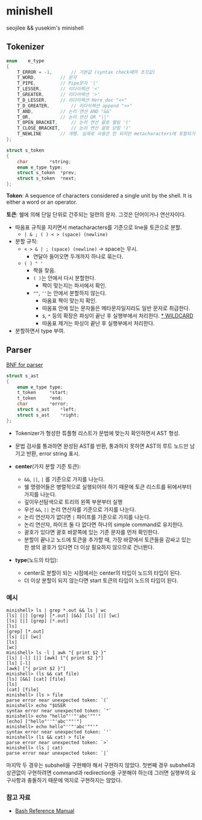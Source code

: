 # minishell
seojilee &amp;&amp; yusekim's minishell

## Tokenizer
```c
enum	e_type
{
	T_ERROR = -1,		// 기본값 (syntax check때의 초깃값)
	T_WORD,			// 문자
	T_PIPE,			// Pipe문자 '|'
	T_LESSER,		// 리다이렉션 '<'
	T_GREATER,		// 리다이렉션 '>'
	T_D_LESSER,		// 리다이렉션 Here_doc "<<"
	T_D_GREATER,		// 리다이렉션 append ">>"
	T_AND,			// 논리 연산 AND "&&"
	T_OR,			// 논리 연산 OR "||"
	T_OPEN_BRACKET,		// 논리 연산 괄호 열림 '('
	T_CLOSE_BRACKET,	// 논리 연산 괄호 닫힘 ')'
	T_NEWLINE		// 개행. 실제로 사용은 안 되지만 metacharacters에 포함되기 때문에 포함시켰다.
};

struct s_token
{
	char		*string;
	enum e_type	type;
	struct s_token	*prev;
	struct s_token	*next;
};
```
**Token**: A sequence of characters considered a single unit by the shell. It is either a word or an operator.

**토큰**: 쉘에 의해 단일 단위로 간주되는 일련의 문자. 그것은 단어이거나 연산자이다.
- 따옴표 규칙을 지키면서 metacharacters를 기준으로 line을 토큰으로 분할.
  - `| & ; ( ) < > (space) (newline)`
- 분할 규칙:
  - `< > & | ; (space) (newline)` -> space는 무시.
    - 연달아 들어오면 두개까지 하나로 묶는다.
  - `( ) " '`
    - 짝을 찾음.
	- `( )`는 안에서 다시 분할한다.
	  - 짝이 맞는지는 파서에서 확인.
	- `""`, `''`는 안에서 분할하지 않는다.
	  - 따옴표 짝이 맞는지 확인.
	  - 따옴표 안에 있는 문자들은 메타문자일지라도 일반 문자로 취급한다.
	  - `$`, `*` 등의 확장은 파싱이 끝난 후 실행부에서 처리한다. [* WILDCARD](WILDCARD.md)
	  - 따옴표 제거는 파싱이 끝난 후 실행부에서 처리한다.
- 분할하면서 type 부여.

## Parser
[BNF for parser](./bnf/parser.bnf)
```c
struct s_ast
{
	enum e_type	type;
	t_token		*start;
	t_token		*end;
	char		*error;
	struct s_ast	*left;
	struct s_ast	*right;
};
```
- Tokenizer가 형성한 튜플형 리스트가 문법에 맞는지 확인하면서 AST 형성.
- 문법 검사를 통과하면 완성된 AST를 반환, 통과하지 못하면 AST의 루트 노드만 남기고 반환, error string 표시.

- **center**(가지 분할 기준 토큰):
  -  `&&`, `||`, `|` 를 기준으로 가지를 나눈다.
  -  쉘 명령어들은 병렬적으로 실행되어야 하기 때문에 토큰 리스트를 뒤에서부터 가지를 나눈다.
    - 깊이우선탐색으로 트리의 왼쪽 부분부터 실행
  -  우선 `&&`, `||` 논리 연산자를 기준으로 가지를 나눈다.
  -  논리 연산자가 없다면 `|` 파이프를 기준으로 가지를 나눈다.
  -  논리 연산자, 파이프 둘 다 없다면 하나의 simple command로 유지한다.
  -  괄호가 있다면 괄호 바깥쪽에 있는 기준 문자를 먼저 확인한다.
    - 분할이 끝나고 노드에 토큰을 추가할 때, 가장 바깥에서 토큰들을 감싸고 있는 한 쌍의 괄호가 있다면 더 이상 필요하지 않으므로 건너뛴다.

- **type**(노드의 타입):
  - center로 분할이 되는 시점에서는 center의 타입이 노드의 타입이 된다.
  - 더 이상 분할이 되지 않는다면 start 토큰의 타입이 노드의 타입이 된다.

### 예시
```
minishell> ls | grep *.out && ls | wc
[ls] [|] [grep] [*.out] [&&] [ls] [|] [wc]
[ls] [|] [grep] [*.out]
[ls]
[grep] [*.out]
[ls] [|] [wc]
[ls]
[wc]
minishell> ls -l | awk "{ print $2 }"
[ls] [-l] [|] [awk] ["{ print $2 }"]
[ls] [-l]
[awk] ["{ print $2 }"]
minishell> (ls && cat file)
[ls] [&&] [cat] [file]
[ls]
[cat] [file]
minishell> (ls > file
parse error near unexpected token: `(`
minishell> echo "$USER
syntax error near unexpected token: `"`
minishell> echo "hello"''"'abc'""'"
[echo] ["hello"''"'abc'""'"]
minishell> echo hello"''"'abc'""'"
syntax error near unexpected token: `'`
minishell> (ls && cat) > file
parse error near unexpected token: `>`
minishell> (ls | cat)
parse error near unexpected token: `|`
```
마지막 두 경우는 subshell을 구현해야 해서 구현하지 않았다.
첫번째 경우 subshell과 상관없이 구현하려면 command과 redirection을 구분해야 하는데 그러면 실행부의 요구사항과 충돌하기 때문에 억지로 구현하지는 않았다.

### 참고 자료
- [Bash Reference Manual](https://www.gnu.org/software/bash/manual/bash.html)
